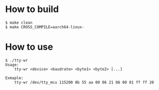 # How to build
```
$ make clean
$ make CROSS_COMPILE=aarch64-linux-
```

# How to use
```
$ ./tty-wr 
Usage:
    tty-wr <device> <baudrate> <byte1> <byte2> [...]

Exmaple:
    tty-wr /dev/tty_mcu 115200 0b 55 aa 00 06 21 06 00 01 ff ff 20
```